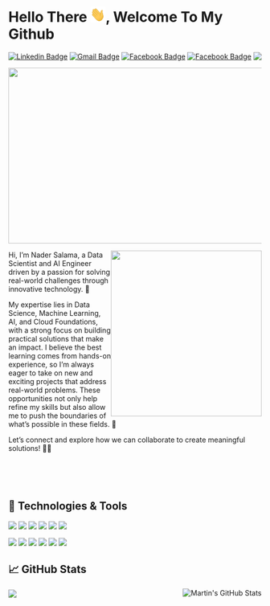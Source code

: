 # Hello There <img src="https://raw.githubusercontent.com/LuciferLuther/LuciferLuther/master/wave.gif" height = "30px" width="30px">, Welcome To My Github

[![Linkedin Badge](https://img.shields.io/badge/-NaderSalama-blue?style=flat&logo=Linkedin&logoColor=white&link=https://www.linkedin.com/in/nader-salama-lucifers/)](https://www.linkedin.com/in/nader-salama-lucifers/)
[![Gmail Badge](https://img.shields.io/badge/-NaderSalama-c14438?style=flat&logo=Gmail&logoColor=white&link=mailto:nadersalama666@gmail.com)](mailto:nadersalama666@gmail.com)
[![Facebook Badge](https://img.shields.io/badge/-NaderSalama-%231877F2.svg?&style=flat-square&logo=facebook&logoColor=white&link=https://www.facebook.com/nader.salama.77)](https://www.facebook.com/nader.salama.77)
[![Facebook Badge](https://img.shields.io/badge/-Portfolio-%231877F2.svg?&style=flat-square&logo=React&logoColor=white&link=https://developer-folio-iota.vercel.app/)](https://developer-folio-iota.vercel.app/) 
<img align="right" src="https://visitor-badge.laobi.icu/badge?page_id=LuciferLuther.LuciferLuther" />

<p align="center">
<img align = "center" width="800" height="350" src="https://i.pinimg.com/originals/06/a8/5b/06a85b703ccc50fcc2214bac56214f48.gif">
  
<p align="right">
<img align="right" img width="300" height="330" alt="" src="https://media0.giphy.com/media/3dhmyq6EKw2x7eFt4X/giphy.gif?cid=ecf05e473oq0l71x21644p7ctqjtwffuu63f40qlva08o3oh&rid=giphy.gif&ct=g"/>

 <!---   
<p align="right"> 
 <!--- 
  Some images
  https://s35422.pcdn.co/wp-content/uploads/2017/10/4-Ways-to-Get-Wisdom.jpg
  https://images.squarespace-cdn.com/content/v1/5b3651f1da02bc4faec77390/1547820792598-PVSP6SVSNSPCZKWBNI4Q/truth+and+wisdom.jpg
  https://cdnb.artstation.com/p/assets/images/images/009/509/569/large/sahil-mathur-final.jpg?1519390374&dl=1

<img width="300" height="330" alt="" src="https://media0.giphy.com/media/3dhmyq6EKw2x7eFt4X/giphy.gif?cid=ecf05e473oq0l71x21644p7ctqjtwffuu63f40qlva08o3oh&rid=giphy.gif&ct=g"/>
  --->
  
Hi, I’m Nader Salama, a Data Scientist and AI Engineer driven by a passion for solving real-world challenges through innovative technology. 🚀

My expertise lies in Data Science, Machine Learning, AI, and Cloud Foundations, with a strong focus on building practical solutions that make an impact. I believe the best learning comes from hands-on experience, so I’m always eager to take on new and exciting projects that address real-world problems. These opportunities not only help refine my skills but also allow me to push the boundaries of what’s possible in these fields. 🌟

Let’s connect and explore how we can collaborate to create meaningful solutions! 👨‍💻

<br>
<br>
<br>


## 🔧 Technologies & Tools
![](https://img.shields.io/badge/Code-Python-informational?style=flat&logo=python&logoColor=white&color=2bbc8a)
![](https://img.shields.io/badge/Code-OpenCV-informational?style=flat&logo=openCV&logoColor=white&color=2bbc8a)
![](https://img.shields.io/badge/Code-C++-informational?style=flat&logo=C&logoColor=white&color=2bbc8a)
![](https://img.shields.io/badge/Code-Pandas-informational?style=flat&logo=pandas&logoColor=white&color=2bbc8a)
![](https://img.shields.io/badge/Code-Numpy-informational?style=flat&logo=numpy&logoColor=white&color=2bbc8a)
![](https://img.shields.io/badge/Code-PostgreSQL-informational?style=flat&logo=PostgreSQL&logoColor=white&color=2bbc8a)

![](https://img.shields.io/badge/Code-HTML5-informational?style=flat&logo=HTML5&logoColor=white&color=2bbc8a)
![](https://img.shields.io/badge/Code-Keras-informational?style=flat&logo=Keras&logoColor=white&color=2bbc8a)
![](https://img.shields.io/badge/Code-Tensorflow-informational?style=flat&logo=Tensorflow&logoColor=white&color=2bbc8a)
![](https://img.shields.io/badge/Code-Amazon_AWS-informational?style=flat&logo=amazon-aws&logoColor=white&color=2bbc8a)
![](https://img.shields.io/badge/Code-PowerBI-informational?style=flat&logo=PowerBI&logoColor=white&color=2bbc8a)
![](https://img.shields.io/badge/Code-R-informational?style=flat&logo=r&logoColor=white&color=2bbc8a)

## &#x1f4c8; GitHub Stats
  
<a href="https://github.com/LuciferLuther/LuciferLuther">
  <img align="center" src="https://github-readme-stats.vercel.app/api/top-langs/?username=LuciferLuther&hide=java,html,tex&title_color=ffffff&text_color=c9cacc&icon_color=2bbc8a&bg_color=1d1f21&langs_count=3" />
</a>
<a href="https://github.com/MartinHeinz/MartinHeinz">
  <img align="right" src="https://github-readme-stats.vercel.app/api?username=LuciferLuther&show_icons=true&line_height=27&count_private=true&title_color=ffffff&text_color=c9cacc&icon_color=2bbc8a&bg_color=1d1f21" alt="Martin's GitHub Stats" />
</a>
  
